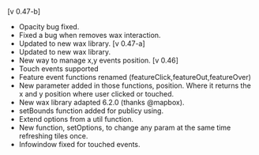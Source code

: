 [v 0.47-b]
- Opacity bug fixed.
- Fixed a bug when removes wax interaction.
- Updated to new wax library.
[v 0.47-a]
- Updated to new wax library.
- New way to manage x,y events position.
[v 0.46]
- Touch events supported
- Feature event functions renamed (featureClick,featureOut,featureOver)
- New parameter added in those functions, position. Where it returns the x and y position where user clicked or touched.
- New wax library adapted 6.2.0 (thanks @mapbox).
- setBounds function added for publicy using.
- Extend options from a util function.
- New function, setOptions, to change any param at the same time refreshing tiles once.
- Infowindow fixed for touched events.